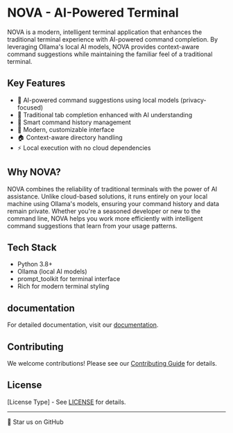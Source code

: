 # NOVA - AI-Powered Terminal

NOVA is a modern, intelligent terminal application that enhances the traditional terminal experience with AI-powered command completion. By leveraging Ollama's local AI models, NOVA provides context-aware command suggestions while maintaining the familiar feel of a traditional terminal.

## Key Features

- 🤖 AI-powered command suggestions using local models (privacy-focused)
- 🔄 Traditional tab completion enhanced with AI understanding
- 📝 Smart command history management
- 🎨 Modern, customizable interface
- 🏠 Context-aware directory handling
- ⚡ Local execution with no cloud dependencies

## Why NOVA?

NOVA combines the reliability of traditional terminals with the power of AI assistance. Unlike cloud-based solutions, it runs entirely on your local machine using Ollama's models, ensuring your command history and data remain private. Whether you're a seasoned developer or new to the command line, NOVA helps you work more efficiently with intelligent command suggestions that learn from your usage patterns.

## Tech Stack

- Python 3.8+
- Ollama (local AI models)
- prompt_toolkit for terminal interface
- Rich for modern terminal styling

## documentation

For detailed documentation, visit our [documentation](docs/README.md).

## Contributing

We welcome contributions! Please see our [Contributing Guide](docs/CONTRIBUTING.md) for details.

## License

[License Type] - See [LICENSE](LICENSE) for details.

---
🌟 Star us on GitHub